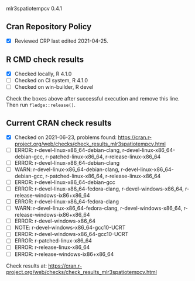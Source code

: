 mlr3spatiotempcv 0.4.1

## Cran Repository Policy

- [x] Reviewed CRP last edited 2021-04-25.

## R CMD check results

- [x] Checked locally, R 4.1.0
- [ ] Checked on CI system, R 4.1.0
- [ ] Checked on win-builder, R devel

Check the boxes above after successful execution and remove this line. Then run `fledge::release()`.

## Current CRAN check results

- [x] Checked on 2021-06-23, problems found: https://cran.r-project.org/web/checks/check_results_mlr3spatiotempcv.html
- [ ] ERROR: r-devel-linux-x86_64-debian-clang, r-devel-linux-x86_64-debian-gcc, r-patched-linux-x86_64, r-release-linux-x86_64
- [ ] ERROR: r-devel-linux-x86_64-debian-clang
- [ ] WARN: r-devel-linux-x86_64-debian-clang, r-devel-linux-x86_64-debian-gcc, r-patched-linux-x86_64, r-release-linux-x86_64
- [ ] ERROR: r-devel-linux-x86_64-debian-gcc
- [ ] ERROR: r-devel-linux-x86_64-fedora-clang, r-devel-windows-x86_64, r-release-windows-ix86+x86_64
- [ ] ERROR: r-devel-linux-x86_64-fedora-clang
- [ ] WARN: r-devel-linux-x86_64-fedora-clang, r-devel-windows-x86_64, r-release-windows-ix86+x86_64
- [ ] ERROR: r-devel-windows-x86_64
- [ ] NOTE: r-devel-windows-x86_64-gcc10-UCRT
- [ ] ERROR: r-devel-windows-x86_64-gcc10-UCRT
- [ ] ERROR: r-patched-linux-x86_64
- [ ] ERROR: r-release-linux-x86_64
- [ ] ERROR: r-release-windows-ix86+x86_64

Check results at: https://cran.r-project.org/web/checks/check_results_mlr3spatiotempcv.html
